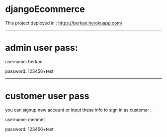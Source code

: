 # djangoEcommerce

This project deployed in :
https://berkan.herokuapp.com/
___________________________________________________________________________________________________

# admin user pass:
username: berkan

password: 123456+test
___________________________________________________________________________________________________
# customer user pass
you can signup new account or input these info to sign in as customer :

username: mehmet

password: 123456+test

